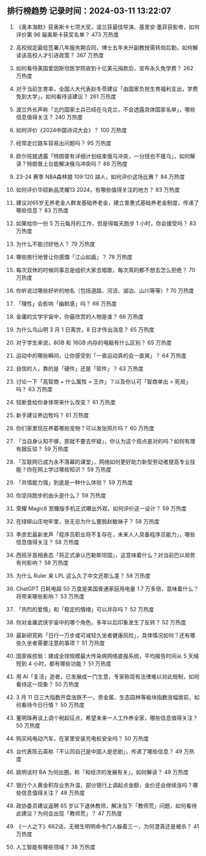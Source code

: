 
## 排行榜趋势 记录时间：2024-03-11 13:22:07
  
  1. 《奥本海默》获奥斯卡七项大奖，诺兰获最佳导演、基里安·墨菲获影帝，如何评价第 96 届奥斯卡获奖名单？ 473 万热度
    
  2. 高校规定最低签署八年服务期合同，博士五年未升副教授需转岗后勤，如何解读该高校人才引进政策？ 367 万热度
    
  3. 如何看待美国爱因斯坦医学院收到十亿美元捐款后，宣布永久免学费？ 262 万热度
    
  4. 对于当前生育率，全国人大代表赵冬苓建议「由国家负担生育福利支出，学费免到大学」，如何看待该建议？ 261 万热度
    
  5. 波兰外长声称「北约国家士兵已经在乌克兰，不会透露具体国家名单」，哪些信息值得关注？ 240 万热度
    
  6. 如何评价《2024中国诗词大会》？ 100 万热度
    
  7. 经常走烂路车容易出问题吗？ 95 万热度
    
  8. 欧尔班就透露「特朗普有详细计划结束俄乌冲突，一分钱也不援乌」，如何解读？特朗普上台能解决俄乌冲突吗？ 88 万热度
    
  9. 23-24 赛季 NBA森林狼 109:120 湖人，如何评价这场比赛？ 84 万热度
    
  10. 如何评价华硕新品灵耀13 2024，有哪些值得关注的地方？ 83 万热度
    
  11. 建议对65岁无养老金人群发基础养老金，建立普惠式基础养老金制度，传递了哪些信息？ 83 万热度
    
  12. 如果给你一份 5 万元每月的工作，但是得每天跑步 1 小时，你会接受吗？ 83 万热度
    
  13. 为什么不能讨好他人？ 79 万热度
    
  14. 哪些旅行地曾让你感慨「江山如画」？ 78 万热度
    
  15. 每次双休的时候同事总是组织大家去唱歌，每次真的都不想去怎么拒绝？ 70 万热度
    
  16. 你听说过哪些好听的地名（包括道路、河流、湖泊、山川等等）? 70 万热度
    
  17. 「理性」会影响「幽默感」吗？ 66 万热度
    
  18. 金庸的文学宇宙中，你最欣赏的人物是谁？ 66 万热度
    
  19. 为什么鸟山明 3 月 1 日离世，8 日才传出消息？ 65 万热度
    
  20. 对于学生来说，8GB 和 16GB 内存的电脑有什么区别？ 65 万热度
    
  21. 运动中的哪些瞬间，让你感受到「一直运动真的会一直爽」？ 64 万热度
    
  22. 自信的人，靠的是「硬件」还是「软件」？ 63 万热度
    
  23. 讨论一下「高智商 + 什么属性 = 王炸」？以及你认可「智商单出 = 死局」吗？ 63 万热度
    
  24. 轻断食给你身体带来什么改变？ 61 万热度
    
  25. 新手建议养边牧吗？ 61 万热度
    
  26. 你们家里现在养着哪些宠物？可以发张照片吗？ 60 万热度
    
  27. 「当自身认知不够，那就不要去怀疑」，你认为这个观点是对的吗？如何有理有据反驳？ 59 万热度
    
  28. 「互联网已成为永不落幕的课堂」，网络如何更好助力新型劳动者提高专业技能？你在网上学过哪些知识？ 59 万热度
    
  29. 「共情能力强」到底是一种什么体验？ 59 万热度
    
  30. 你坚持跑步的由头是什么？ 59 万热度
    
  31. 荣耀 Magic6 至臻版手机正式曝出外观，如何评价这一设计？ 59 万热度
    
  32. 在绿柳山庄地牢里，张无忌为什么要脱赵敏袜子？ 58 万热度
    
  33. 李彦宏最新发声「程序员职业将不复存在，未来人人具备程序员能力」，哪些信息值得关注？ 58 万热度
    
  34. 西班牙首相表态「将正式承认巴勒斯坦国」，这意味着什么？对当前巴以局势有何影响？ 58 万热度
    
  35. 为什么 Ruler 来 LPL 这么久了中文还那么差？ 58 万热度
    
  36. ChatGPT 日耗电超 50 万度是美国普通家庭用电量 1.7 万多倍，意味着什么？将带来哪些影响？ 53 万热度
    
  37. 「热烈的爱情」和「稳定的情绪」可以并存吗？ 52 万热度
    
  38. 你对金庸武侠宇宙中的哪个角色，多年以后印象发生了反转？ 52 万热度
    
  39. 最新研究称「日行一万步或可减轻久坐者健康风险」，具体情况如何？还有哪些久坐者需要注意的事项？ 51 万热度
    
  40. 国家疾控局：建成全球规模最大传染病网络直报系统，平均报告时间从 5 天缩短到 4 小时，都有哪些功能？ 51 万热度
    
  41. 用 AI「复活」逝者，已发展成一门生意，专家称现有法律难以对此规制，如何看待这一现象？ 50 万热度
    
  42. 3 月 11 日三大指数开盘涨跌不一，贵金属、生态园林等板块指数涨幅居前，如何看待今日行情？ 50 万热度
    
  43. 董明珠再谈上调个税起征点，希望未来一人工作养全家，哪些信息值得关注？ 50 万热度
    
  44. 购买纯电动汽车，在家里安装充电桩安全吗？ 50 万热度
    
  45. 台代表陈云英称「不认同自己是中国人是悲剧」，传递了哪些信息？ 49 万热度
    
  46. 姚明谈村 BA 为何出圈，称「和经济的发展有关」，如何解读？ 49 万热度
    
  47. 银行个人黄金积存业务升温，部分银行上调起点金额，金价还会继续涨吗？哪些信息值得关注？ 48 万热度
    
  48. 政协委员建议返聘 65 岁以下退休教师，解决当下「教师荒」问题，如何看待此建议？为何会出现「教师荒」？ 47 万热度
    
  49. 《一人之下》662话，无根生明明命令门人躲着三一，为何澄真还是被杀？ 41 万热度
    
  50. 人工智能有哪些领域？ 38 万热度
    